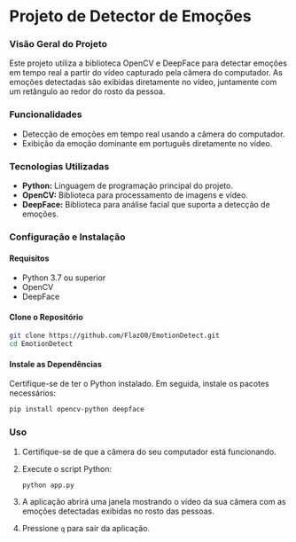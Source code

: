 
# Projeto de Detector de Emoções

### Visão Geral do Projeto

Este projeto utiliza a biblioteca OpenCV e DeepFace para detectar emoções em tempo real a partir do vídeo capturado pela câmera do computador. As emoções detectadas são exibidas diretamente no vídeo, juntamente com um retângulo ao redor do rosto da pessoa.

### Funcionalidades

- Detecção de emoções em tempo real usando a câmera do computador.
- Exibição da emoção dominante em português diretamente no vídeo.

### Tecnologias Utilizadas

- **Python:** Linguagem de programação principal do projeto.
- **OpenCV:** Biblioteca para processamento de imagens e vídeo.
- **DeepFace:** Biblioteca para análise facial que suporta a detecção de emoções.

### Configuração e Instalação

#### Requisitos

- Python 3.7 ou superior
- OpenCV
- DeepFace

#### Clone o Repositório

```bash
git clone https://github.com/FlazO0/EmotionDetect.git
cd EmotionDetect
```

#### Instale as Dependências

Certifique-se de ter o Python instalado. Em seguida, instale os pacotes necessários:

```bash
pip install opencv-python deepface
```

### Uso

1. Certifique-se de que a câmera do seu computador está funcionando.
2. Execute o script Python:

    ```bash
    python app.py
    ```

3. A aplicação abrirá uma janela mostrando o vídeo da sua câmera com as emoções detectadas exibidas no rosto das pessoas.
4. Pressione `q` para sair da aplicação.
